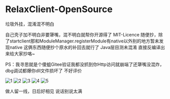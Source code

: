 # RelaxClient-OpenSource
垃圾外挂，混淆混不明白

自己壳子加不明白非要犟嘴，混不明白就帮你开源得了
MIT-Licence 随便抄，除了startclient那和ModuleManager.registerModule有native以外别的地方暂未发现native
这俩东西随便抄个原水的补回去就行了
Java层目测未混淆 直接反编译出来给大家抄咯~

PS：我寻思就是个傻蛆Gitee验证我都没抓到你Http访问就崩端了还犟嘴没混炸，dbg调试都爆你dll文件损坏了
不好评价


![1](https://user-images.githubusercontent.com/105856566/214313863-fda83263-6a4c-4de1-bfa1-8126fa1f2cf7.jpg)
![2](https://user-images.githubusercontent.com/105856566/214313879-85e42ae0-548e-48da-886d-c9e551366a0a.jpg)
![3](https://user-images.githubusercontent.com/105856566/214313889-e826f3ee-da02-47e5-95e2-c8c22c3efe04.jpg)
![4](https://user-images.githubusercontent.com/105856566/214313898-9083cfd8-04ef-4e6c-ae0b-ba4b606fe79e.png)
![5](https://user-images.githubusercontent.com/105856566/214313910-c3c2e301-b8e5-4d01-ac65-44f48623131b.png)

做人留一线，日后好相见
说话别说太满
